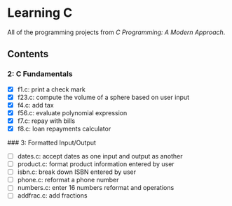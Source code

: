 # Learning C

All of the programming projects from *C Programming: A Modern Approach*.

## Contents

### 2: C Fundamentals
- [x] f1.c: print a check mark
- [x] f23.c: compute the volume of a sphere based on user input
- [x] f4.c: add tax
- [x] f56.c: evaluate polynomial expression
- [x] f7.c: repay with bills
- [x] f8.c: loan repayments calculator

### 3: Formatted Input/Output
- [ ] dates.c: accept dates as one input and output as another
- [ ] product.c: format product information entered by user
- [ ] isbn.c: break down ISBN entered by user
- [ ] phone.c: reformat a phone number
- [ ] numbers.c: enter 16 numbers reformat and operations
- [ ] addfrac.c: add fractions